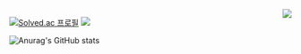 <!--
**sky7214sky72/sky7214sky72** is a ✨ _special_ ✨ repository because its `README.md` (this file) appears on your GitHub profile.

Here are some ideas to get you started:

- 🔭 I’m currently working on ...
- 🌱 I’m currently learning ...
- 👯 I’m looking to collaborate on ...
- 🤔 I’m looking for help with ...
- 💬 Ask me about ...
- 📫 How to reach me: ...
- 😄 Pronouns: ...
- ⚡ Fun fact: ...
-->

<img align="right" src="https://github-readme-stats.vercel.app/api/top-langs/?username=sky7214sky72&theme=dracula&exclude_repo=Computer-Science-Engineering&layout=compact&langs_count=10"/>

[![Solved.ac
프로필](http://mazassumnida.wtf/api/generate_badge?boj=cws070993)](https://solved.ac/cws070993)
<img src="http://mazandi.herokuapp.com/api?handle=cws070993&theme=warm"/>

![Anurag's GitHub stats](https://github-readme-stats.vercel.app/api?username=sky7214sky72&show_icons=true&theme=radical)

<!-- [![Top Langs](https://github-readme-stats.vercel.app/api/top-langs/?username=sky7214sky72)](https://github.com/sky7214sky72/github-readme-stats) -->

